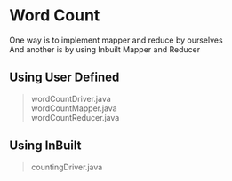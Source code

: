 
# Word Count

One way is to implement mapper and reduce by ourselves <br />
And another is by using Inbuilt Mapper and Reducer

## Using User Defined 
> wordCountDriver.java<br />
> wordCountMapper.java<br />
> wordCountReducer.java<br />

## Using InBuilt
> countingDriver.java
